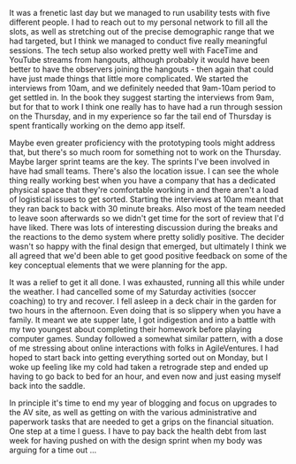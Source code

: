 It was a frenetic last day but we managed to run usability tests with five different people.  I had to reach out to my personal network to fill all the slots, as well as stretching out of the precise demographic range that we had targeted, but I think we managed to conduct five really meaningful sessions.  The tech setup also worked pretty well with FaceTime and YouTube streams from hangouts, although probably it would have been better to have the observers joining the hangouts - then again that could have just made things that little more complicated.  We started the interviews from 10am, and we definitely needed that 9am-10am period to get settled in.  In the book they suggest starting the interviews from 9am, but for that to work I think one really has to have had a run through session on the Thursday, and in my experience so far the tail end of Thursday is spent frantically working on the demo app itself.

Maybe even greater proficiency with the prototyping tools might address that, but there's so much room for something not to work on the Thursday.  Maybe larger sprint teams are the key.  The sprints I've been involved in have had small teams.  There's also the location issue.  I can see the whole thing really working best when you have a company that has a dedicated physical space that they're comfortable working in and there aren't a load of logistical issues to get sorted.  Starting the interviews at 10am meant that they ran back to back with 30 minute breaks.  Also most of the team needed to leave soon afterwards so we didn't get time for the sort of review that I'd have liked.  There was lots of interesting discussion during the breaks and the reactions to the demo system where pretty solidly positive.  The decider wasn't so happy with the final design that emerged, but ultimately I think we all agreed that we'd been able to get good positive feedback on some of the key conceptual elements that we were planning for the app.

It was a relief to get it all done.  I was exhausted, running all this while under the weather.  I had cancelled some of my Saturday activities (soccer coaching) to try and recover.  I fell asleep in a deck chair in the garden for two hours in the afternoon.  Even doing that is so slippery when you have a family.  It meant we ate supper late, I got indigestion and into a battle with my two youngest about completing their homework before playing computer games.  Sunday followed a somewhat similar pattern, with a dose of me stressing about online interactions with folks in AgileVentures.  I had hoped to start back into getting everything sorted out on Monday, but I woke up feeling like my cold had taken a retrograde step and ended up having to go back to bed for an hour, and even now and just easing myself back into the saddle.

In principle it's time to end my year of blogging and focus on upgrades to the AV site, as well as getting on with the various administrative and paperwork tasks that are needed to get a grips on the financial situation.  One step at a time I guess.  I have to pay back the health debt from last week for having pushed on with the design sprint when my body was arguing for a time out ...
